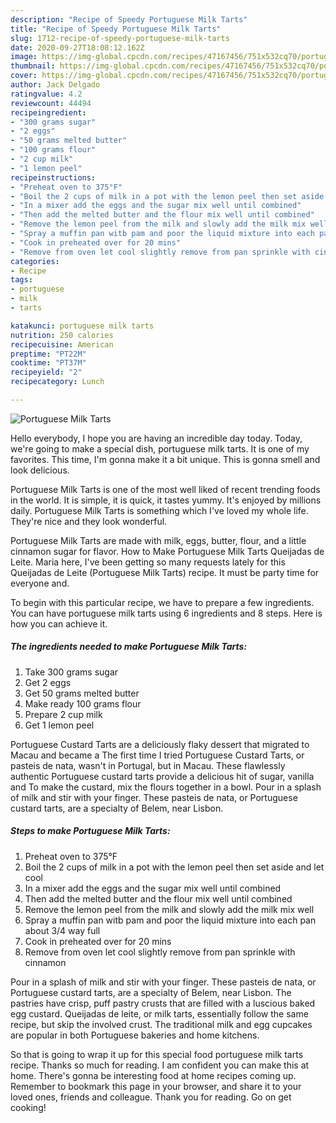 ```yaml
---
description: "Recipe of Speedy Portuguese Milk Tarts"
title: "Recipe of Speedy Portuguese Milk Tarts"
slug: 1712-recipe-of-speedy-portuguese-milk-tarts
date: 2020-09-27T18:08:12.162Z
image: https://img-global.cpcdn.com/recipes/47167456/751x532cq70/portuguese-milk-tarts-recipe-main-photo.jpg
thumbnail: https://img-global.cpcdn.com/recipes/47167456/751x532cq70/portuguese-milk-tarts-recipe-main-photo.jpg
cover: https://img-global.cpcdn.com/recipes/47167456/751x532cq70/portuguese-milk-tarts-recipe-main-photo.jpg
author: Jack Delgado
ratingvalue: 4.2
reviewcount: 44494
recipeingredient:
- "300 grams sugar"
- "2 eggs"
- "50 grams melted butter"
- "100 grams flour"
- "2 cup milk"
- "1 lemon peel"
recipeinstructions:
- "Preheat oven to 375°F"
- "Boil the 2 cups of milk in a pot with the lemon peel then set aside and let cool"
- "In a mixer add the eggs and the sugar mix well until combined"
- "Then add the melted butter and the flour mix well until combined"
- "Remove the lemon peel from the milk and slowly add the milk mix well"
- "Spray a muffin pan witb pam and poor the liquid mixture into each pan about 3/4 way full"
- "Cook in preheated over for 20 mins"
- "Remove from oven let cool slightly remove from pan sprinkle with cinnamon"
categories:
- Recipe
tags:
- portuguese
- milk
- tarts

katakunci: portuguese milk tarts 
nutrition: 250 calories
recipecuisine: American
preptime: "PT22M"
cooktime: "PT37M"
recipeyield: "2"
recipecategory: Lunch

---
```



![Portuguese Milk Tarts](https://img-global.cpcdn.com/recipes/47167456/751x532cq70/portuguese-milk-tarts-recipe-main-photo.jpg)

Hello everybody, I hope you are having an incredible day today. Today, we're going to make a special dish, portuguese milk tarts. It is one of my favorites. This time, I'm gonna make it a bit unique. This is gonna smell and look delicious.

Portuguese Milk Tarts is one of the most well liked of recent trending foods in the world. It is simple, it is quick, it tastes yummy. It's enjoyed by millions daily. Portuguese Milk Tarts is something which I've loved my whole life. They're nice and they look wonderful.

Portuguese Milk Tarts are made with milk, eggs, butter, flour, and a little cinnamon sugar for flavor. How to Make Portuguese Milk Tarts Queijadas de Leite. Maria here, I&#39;ve been getting so many requests lately for this Queijadas de Leite (Portuguese Milk Tarts) recipe. It must be party time for everyone and.


To begin with this particular recipe, we have to prepare a few ingredients. You can have portuguese milk tarts using 6 ingredients and 8 steps. Here is how you can achieve it.

<!--inarticleads1-->

##### The ingredients needed to make Portuguese Milk Tarts:

1. Take 300 grams sugar
1. Get 2 eggs
1. Get 50 grams melted butter
1. Make ready 100 grams flour
1. Prepare 2 cup milk
1. Get 1 lemon peel


Portuguese Custard Tarts are a deliciously flaky dessert that migrated to Macau and became a The first time I tried Portuguese Custard Tarts, or pasteis de nata, wasn&#39;t in Portugal, but in Macau. These flawlessly authentic Portuguese custard tarts provide a delicious hit of sugar, vanilla and To make the custard, mix the flours together in a bowl. Pour in a splash of milk and stir with your finger. These pasteis de nata, or Portuguese custard tarts, are a specialty of Belem, near Lisbon. 

<!--inarticleads2-->

##### Steps to make Portuguese Milk Tarts:

1. Preheat oven to 375°F
1. Boil the 2 cups of milk in a pot with the lemon peel then set aside and let cool
1. In a mixer add the eggs and the sugar mix well until combined
1. Then add the melted butter and the flour mix well until combined
1. Remove the lemon peel from the milk and slowly add the milk mix well
1. Spray a muffin pan witb pam and poor the liquid mixture into each pan about 3/4 way full
1. Cook in preheated over for 20 mins
1. Remove from oven let cool slightly remove from pan sprinkle with cinnamon


Pour in a splash of milk and stir with your finger. These pasteis de nata, or Portuguese custard tarts, are a specialty of Belem, near Lisbon. The pastries have crisp, puff pastry crusts that are filled with a luscious baked egg custard. Queijadas de leite, or milk tarts, essentially follow the same recipe, but skip the involved crust. The traditional milk and egg cupcakes are popular in both Portuguese bakeries and home kitchens. 

So that is going to wrap it up for this special food portuguese milk tarts recipe. Thanks so much for reading. I am confident you can make this at home. There's gonna be interesting food at home recipes coming up. Remember to bookmark this page in your browser, and share it to your loved ones, friends and colleague. Thank you for reading. Go on get cooking!
